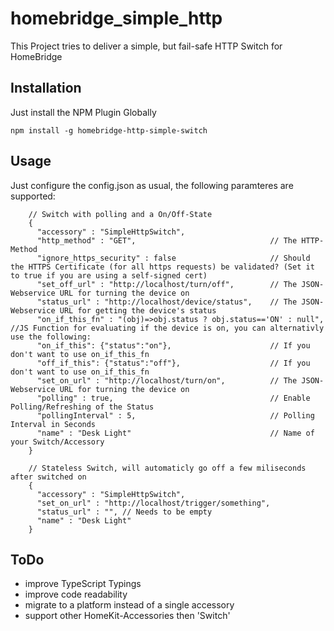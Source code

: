 # homebridge_simple_http

This Project tries to deliver a simple, but fail-safe HTTP Switch for HomeBridge

## Installation

Just install the NPM Plugin Globally

```
npm install -g homebridge-http-simple-switch
```

## Usage

Just configure the config.json as usual, the following paramteres are supported:

```
    // Switch with polling and a On/Off-State
    {
      "accessory" : "SimpleHttpSwitch",
      "http_method" : "GET",                              // The HTTP-Method
      "ignore_https_security" : false                     // Should the HTTPS Certificate (for all https requests) be validated? (Set it to true if you are using a self-signed cert)
      "set_off_url" : "http://localhost/turn/off",        // The JSON-Webservice URL for turning the device on
      "status_url" : "http://localhost/device/status",    // The JSON-Webservice URL for getting the device's status
      "on_if_this_fn" : "(obj)=>obj.status ? obj.status=='ON' : null", //JS Function for evaluating if the device is on, you can alternativly use the following:
      "on_if_this": {"status":"on"},                      // If you don't want to use on_if_this_fn
      "off_if_this": {"status":"off"},                    // If you don't want to use on_if_this_fn
      "set_on_url" : "http://localhost/turn/on",          // The JSON-Webservice URL for turning the device on
      "polling" : true,                                   // Enable Polling/Refreshing of the Status
      "pollingInterval" : 5,                              // Polling Interval in Seconds
      "name" : "Desk Light"                               // Name of your Switch/Accessory
    }

    // Stateless Switch, will automaticly go off a few miliseconds after switched on
    {
      "accessory" : "SimpleHttpSwitch",
      "set_on_url" : "http://localhost/trigger/something",
      "status_url" : "", // Needs to be empty
      "name" : "Desk Light"
    }
```

## ToDo

*   improve TypeScript Typings
*   improve code readability
*   migrate to a platform instead of a single accessory
*   support other HomeKit-Accessories then 'Switch'
